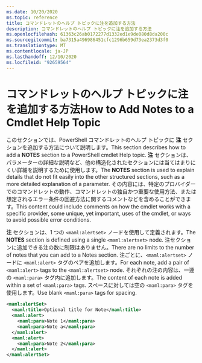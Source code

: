 ```yaml
---
ms.date: 10/20/2020
ms.topic: reference
title: コマンドレットのヘルプ トピックに注を追加する方法
description: コマンドレットのヘルプ トピックに注を追加する方法
ms.openlocfilehash: 61363c26ab0172277d1332ed1e9de080d8da200c
ms.sourcegitcommit: ba7315a496986451cfc1296b659d73ea2373d3f0
ms.translationtype: MT
ms.contentlocale: ja-JP
ms.lasthandoff: 12/10/2020
ms.locfileid: "92659564"
---
```

# <a name="how-to-add-notes-to-a-cmdlet-help-topic"></a><span data-ttu-id="33fc2-103">コマンドレットのヘルプ トピックに注を追加する方法</span><span class="sxs-lookup"><span data-stu-id="33fc2-103">How to Add Notes to a Cmdlet Help Topic</span></span>

<span data-ttu-id="33fc2-104">このセクションでは、PowerShell コマンドレットのヘルプ トピックに **注** セクションを追加する方法について説明します。</span><span class="sxs-lookup"><span data-stu-id="33fc2-104">This section describes how to add a **NOTES** section to a PowerShell cmdlet Help topic.</span></span> <span data-ttu-id="33fc2-105">**注** セクションは、パラメーターの詳細な説明など、他の構造化されたセクションには当てはまりにくい詳細を説明するために使用します。</span><span class="sxs-lookup"><span data-stu-id="33fc2-105">The **NOTES** section is used to explain details that do not fit easily into the other structured sections, such as a more detailed explanation of a parameter.</span></span> <span data-ttu-id="33fc2-106">その内容には、特定のプロバイダーでのコマンドレットの動作、コマンドレットの独自かつ重要な使用方法、または想定されるエラー条件の回避方法に関するコメントなどを含めることができます。</span><span class="sxs-lookup"><span data-stu-id="33fc2-106">This content could include comments on how the cmdlet works with a specific provider, some unique, yet important, uses of the cmdlet, or ways to avoid possible error conditions.</span></span>

<span data-ttu-id="33fc2-107">**注** セクションは、1 つの `<maml:alertset>` ノードを使用して定義されます。</span><span class="sxs-lookup"><span data-stu-id="33fc2-107">The **NOTES** section is defined using a single `<maml:alertset>` node.</span></span> <span data-ttu-id="33fc2-108">注セクションに追加できる注の数に制限はありません。</span><span class="sxs-lookup"><span data-stu-id="33fc2-108">There are no limits to the number of notes that you can add to a Notes section.</span></span> <span data-ttu-id="33fc2-109">注ごとに、`<maml:alertset>` ノードに `<maml:alert>` タグのペアを追加します。</span><span class="sxs-lookup"><span data-stu-id="33fc2-109">For each note, add a pair of `<maml:alert>` tags to the `<maml:alertset>` node.</span></span> <span data-ttu-id="33fc2-110">それぞれの注の内容は、一連の `<maml:para>` タグ内に追加します。</span><span class="sxs-lookup"><span data-stu-id="33fc2-110">The content of each note is added within a set of `<maml:para>` tags.</span></span> <span data-ttu-id="33fc2-111">スペースに対しては空の `<maml:para>` タグを使用します。</span><span class="sxs-lookup"><span data-stu-id="33fc2-111">Use blank `<maml:para>` tags for spacing.</span></span>

```xml
<maml:alertSet>
  <maml:title>Optional title for Note</maml:title>
  <maml:alert>
    <maml:para>Note 1</maml:para>
    <maml:para>Note a</maml:para>
  </maml:alert>
  <maml:alert>
    <maml:para>Note 2</maml:para>
  </maml:alert>
</maml:alertSet>
```
